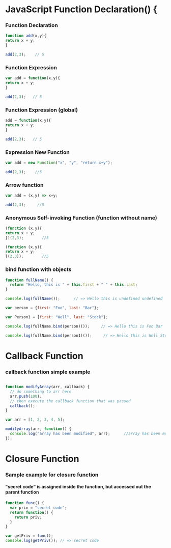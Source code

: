 # JavaScript Function Declaration() {

### Function Declaration

```javascript
function add(x,y){
return x + y;
}

add(2,3);    // 5
```

### Function Expression 

```javascript
var add = function(x,y){
return x + y;
}

add(2,3);   // 5
```

### Function Expression (global) 

```javascript
add = function(x,y){
return x + y;
}

add(2,3);   // 5
```

### Expression New Function

```javascript
var add = new Function("x", "y", "return x+y");

add(2,3);    //5
```
### Arrow function

```javascript
var add = (x,y) => x+y;

add(2,3);     //5
```

### Anonymous Self-invoking Function (function without name)

```javascript
(function (x,y){
return x + y;
})(2,3);        //5
```

```javascript
(function (x,y){
return x + y;
}(2,3));        //5
```
### bind function with objects
```javascript
function fullName() {
  return "Hello, this is " + this.first + " " + this.last;
}

console.log(fullName());      // => Hello this is undefined undefined

var person = {first: "Foo", last: "Bar"};

var Person1 = {first: "Well", last: "Stock"};

console.log(fullName.bind(person)());     // => Hello this is Foo Bar

console.log(fullName.bind(person1)());     // => Hello this is Well Stock

```

# Callback Function

### callback function simple example
```javascript

function modifyArray(arr, callback) {
  // do something to arr here
  arr.push(100);
  // then execute the callback function that was passed
  callback();
}

var arr = [1, 2, 3, 4, 5];

modifyArray(arr, function() {
  console.log("array has been modified", arr);      //array has been modified (6) [1, 2, 3, 4, 5, 100]
});

```

# Closure Function 

### Sample example for closure function
#### "secret code" is assigned inside the function, but accessed out the parent function 
```javascript
function func() {
  var priv = "secret code";
  return function() {
    return priv;
  }
}

var getPriv = func();
console.log(getPriv()); // => secret code

```
